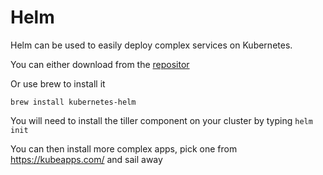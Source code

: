 # Helm

Helm can be used to easily deploy complex services on Kubernetes.

You can either download from the [repositor](https://github.com/kubernetes/helm/releases)

Or use brew to install it
```
brew install kubernetes-helm
```

You will need to install the tiller component on your cluster by typing `helm init`

You can then install more complex apps, pick one from https://kubeapps.com/ and sail away
